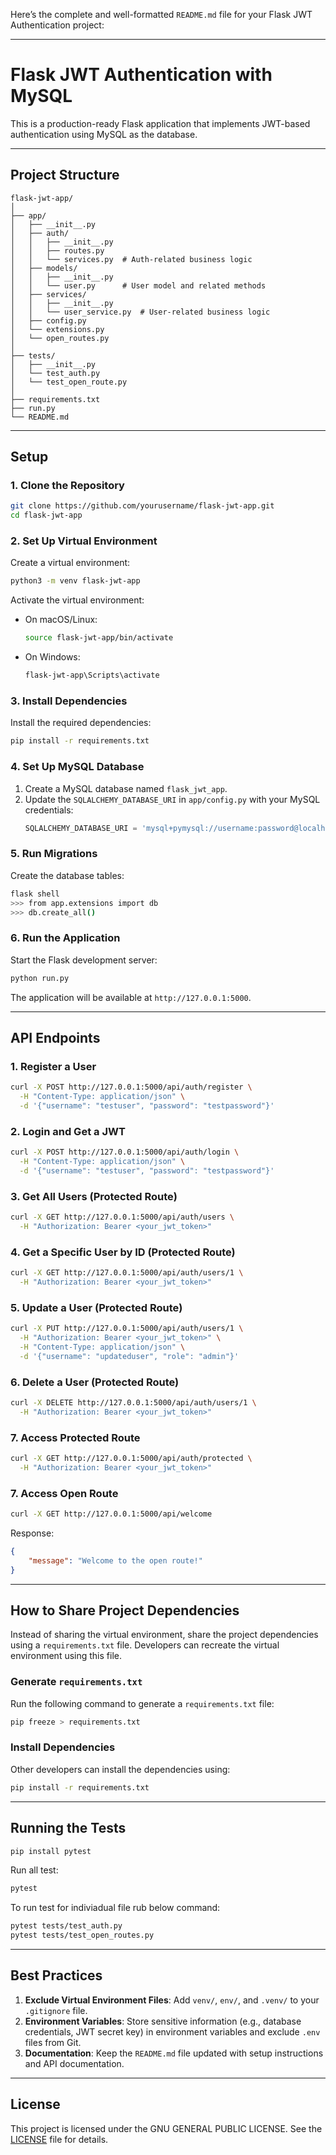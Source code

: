 Here’s the complete and well-formatted `README.md` file for your Flask JWT Authentication project:

---

# Flask JWT Authentication with MySQL

This is a production-ready Flask application that implements JWT-based authentication using MySQL as the database.

---

## Project Structure

```
flask-jwt-app/
│
├── app/
│   ├── __init__.py
│   ├── auth/
│   │   ├── __init__.py
│   │   ├── routes.py
│   │   └── services.py  # Auth-related business logic
│   ├── models/
│   │   ├── __init__.py
│   │   └── user.py      # User model and related methods
│   ├── services/
│   │   ├── __init__.py
│   │   └── user_service.py  # User-related business logic
│   ├── config.py
│   └── extensions.py
│   └── open_routes.py
│
├── tests/
│   ├── __init__.py
│   └── test_auth.py
│   └── test_open_route.py
│
├── requirements.txt
├── run.py
└── README.md
```

---

## Setup

### 1. Clone the Repository

```bash
git clone https://github.com/yourusername/flask-jwt-app.git
cd flask-jwt-app
```

### 2. Set Up Virtual Environment

Create a virtual environment:

```bash
python3 -m venv flask-jwt-app
```

Activate the virtual environment:

- On macOS/Linux:
  ```bash
  source flask-jwt-app/bin/activate
  ```
- On Windows:
  ```bash
  flask-jwt-app\Scripts\activate
  ```

### 3. Install Dependencies

Install the required dependencies:

```bash
pip install -r requirements.txt
```

### 4. Set Up MySQL Database

1. Create a MySQL database named `flask_jwt_app`.
2. Update the `SQLALCHEMY_DATABASE_URI` in `app/config.py` with your MySQL credentials:
   ```python
   SQLALCHEMY_DATABASE_URI = 'mysql+pymysql://username:password@localhost/flask_jwt_app'
   ```

### 5. Run Migrations

Create the database tables:

```bash
flask shell
>>> from app.extensions import db
>>> db.create_all()
```

### 6. Run the Application

Start the Flask development server:

```bash
python run.py
```

The application will be available at `http://127.0.0.1:5000`.

---

## API Endpoints

### 1. Register a User

```bash
curl -X POST http://127.0.0.1:5000/api/auth/register \
  -H "Content-Type: application/json" \
  -d '{"username": "testuser", "password": "testpassword"}'
```

### 2. Login and Get a JWT

```bash
curl -X POST http://127.0.0.1:5000/api/auth/login \
  -H "Content-Type: application/json" \
  -d '{"username": "testuser", "password": "testpassword"}'
```

### 3. Get All Users (Protected Route)

```bash
curl -X GET http://127.0.0.1:5000/api/auth/users \
  -H "Authorization: Bearer <your_jwt_token>"
```

### 4. Get a Specific User by ID (Protected Route)

```bash
curl -X GET http://127.0.0.1:5000/api/auth/users/1 \
  -H "Authorization: Bearer <your_jwt_token>"
```

### 5. Update a User (Protected Route)

```bash
curl -X PUT http://127.0.0.1:5000/api/auth/users/1 \
  -H "Authorization: Bearer <your_jwt_token>" \
  -H "Content-Type: application/json" \
  -d '{"username": "updateduser", "role": "admin"}'
```

### 6. Delete a User (Protected Route)

```bash
curl -X DELETE http://127.0.0.1:5000/api/auth/users/1 \
  -H "Authorization: Bearer <your_jwt_token>"
```

### 7. Access Protected Route

```bash
curl -X GET http://127.0.0.1:5000/api/auth/protected \
  -H "Authorization: Bearer <your_jwt_token>"
```

### 7. Access Open Route

```bash
curl -X GET http://127.0.0.1:5000/api/welcome
```

Response:

```json
{
    "message": "Welcome to the open route!"
}
```

---

## How to Share Project Dependencies

Instead of sharing the virtual environment, share the project dependencies using a `requirements.txt` file. Developers can recreate the virtual environment using this file.

### Generate `requirements.txt`

Run the following command to generate a `requirements.txt` file:

```bash
pip freeze > requirements.txt
```

### Install Dependencies

Other developers can install the dependencies using:

```bash
pip install -r requirements.txt
```

---

## Running the Tests

```bash
pip install pytest
```

Run all test:

```bash
pytest
```

To run test for indiviadual file rub below command:

```bash
pytest tests/test_auth.py
pytest tests/test_open_routes.py
```

---


## Best Practices

1. **Exclude Virtual Environment Files**: Add `venv/`, `env/`, and `.venv/` to your `.gitignore` file.
2. **Environment Variables**: Store sensitive information (e.g., database credentials, JWT secret key) in environment variables and exclude `.env` files from Git.
3. **Documentation**: Keep the `README.md` file updated with setup instructions and API documentation.

---

## License

This project is licensed under the GNU GENERAL PUBLIC LICENSE. See the [LICENSE](LICENSE) file for details.

